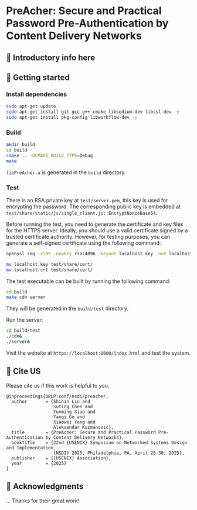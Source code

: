 # PreAcher: Secure and Practical Password Pre-Authentication by Content Delivery Networks


## :bookmark: Introductory info here

## :bookmark: Getting started

### Install dependencies

```bash
sudo apt-get update
sudo apt-get install git gcc g++ cmake libsodium-dev libssl-dev -y
sudo apt-get install pkg-config libworkflow-dev -y
```

### Build

```bash
mkdir build
cd build
cmake .. -DCMAKE_BUILD_TYPE=Debug
make
```

`libPreAcher.a` is generated in the `build` directory.

### Test

There is an RSA private key at `test/server.pem`, this key is used for encrypting the password. The corresponding public key is embedded at
`test/share/static/js/single_client.js::EncryptNonceBase64`.

Before running the test, you need to generate the certificate and key files for the HTTPS server. Ideally, you should use a valid certificate signed by a trusted certificate authority. However, for
testing purposes, you can generate a self-signed certificate using the following command:

```bash
openssl req -x509 -newkey rsa:4096 -keyout localhost.key -out localhost.crt -sha256 -days 3650 -nodes -subj "/"

mv localhost.key test/share/cert/
mv localhost.crt test/share/cert/
```

The test executable can be built by running the following command:

```bash
cd build
make cdn server
```

They will be generated in the `build/test` directory.

Run the server:

```bash
cd build/test
./cdn&
./server&
```

Visit the website at `https://localhost:8000/index.html` and test the system.

## :bookmark: Cite US

Please cite us if this work is helpful to you.

```
@inproceedings{DBLP:conf/nsdi/preacher,
  author       = {Shihan Lin and
                  Suting Chen and
                  Yunming Xiao and
                  Yanqi Gu and
                  Xiaowei Yang and
                  Aleksandar Kuzmanovic},
  title        = {PreAcher: Secure and Practical Password Pre-Authentication by Content Delivery Networks},
  booktitle    = {22nd {USENIX} Symposium on Networked Systems Design and Implementation,
                  {NSDI} 2025, Philadelphia, PA, April 28-30, 2025},
  publisher    = {{USENIX} Association},
  year         = {2025}
}
```

## :bookmark: Acknowledgments

... Thanks for their great work!
